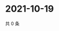 # 2021-10-19

共 0 条

<!-- BEGIN WEIBO -->
<!-- 最后更新时间 Tue Oct 19 2021 13:12:48 GMT+0800 (China Standard Time) -->

<!-- END WEIBO -->
